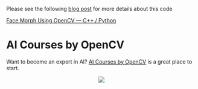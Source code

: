 Please see the following
[blog post](https://www.learnopencv.com/face-morph-using-opencv-cpp-python/) for
more details about this code

[Face Morph Using OpenCV — C++ / Python](https://www.learnopencv.com/face-morph-using-opencv-cpp-python/)

# AI Courses by OpenCV

Want to become an expert in AI?
[AI Courses by OpenCV](https://opencv.org/courses/) is a great place to start.

<a href="https://opencv.org/courses/">
<p align="center">
<img src="https://www.learnopencv.com/wp-content/uploads/2020/04/AI-Courses-By-OpenCV-Github.png">
</p>
</a>
